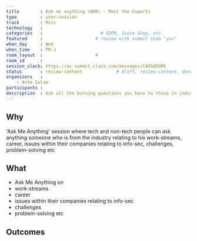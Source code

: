 ```yaml
---
title        : Ask me anything (AMA) - Meet the Experts
type         : user-session
track        : Misc
technology   :
categories   :                      # GDPR, Juice Shop, etc.
featured     :                    # review with summit team "yes"
when_day     : Wed
when_time    : PM-1
room_layout  :                    #
room_id      :
session_slack: https://os-summit.slack.com/messages/CAXGQ98RK
status       : review-content             # draft, review-content, done
organizers   :
    - Ante Gulam
participants :
description  : Ask all the burning questions you have to those in industry
---
```


## Why

'Ask Me Anything' session where tech and non-tech people can ask anything someone who is from the industry relating to his work-streams, career, issues within their companies relating to info-sec, challenges, problem-solving etc


## What

 - Ask Me Anything on
  - work-streams
  - career
  - issues within their companies relating to info-sec
  - challenges
  - problem-solving etc

## Outcomes
